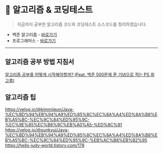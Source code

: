 # 📘 알고리즘 & 코딩테스트

> 지금까지 공부한 알고리즘 코드와 코딩테스트 소스코드를 정리하였습니다.

- 백준 알고리즘 - [바로가기](./baekjoon/README.md)
- 프로그래머스 - [바로가기](./programmers/README.md)

---
## 알고리즘 공부 방법 지침서
[알고리즘 공부를 어떻게 시작해야할까? (Feat. 백준 500문제 푼 기념으로 적는 PS 회고록)](https://steady-coding.tistory.com/260)

## 알고리즘 팁
https://velog.io/@kimmjieun/Java-%EC%BD%94%EB%94%A9%ED%85%8C%EC%8A%A4%ED%8A%B8%EB%A5%BC-%EC%9C%84%ED%95%9C-%EC%9E%85%EC%B6%9C%EB%A0%A5-%ED%8C%81
https://velog.io/@sunkyuj/Java-%EC%BD%94%EB%94%A9%ED%85%8C%EC%8A%A4%ED%8A%B8%EB%A5%BC-%EC%9C%84%ED%95%9C-%EB%AC%B8%EB%B2%95
https://hello-judy-world.tistory.com/178
